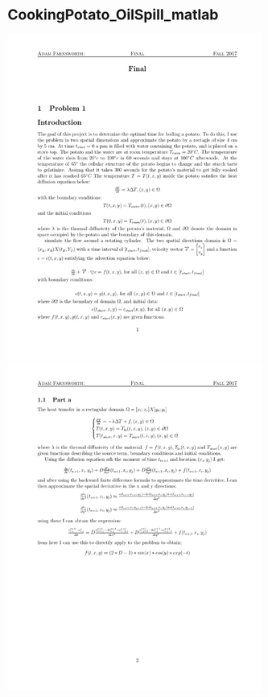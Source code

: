 # CookingPotato_OilSpill_matlab

![Image of Yaktocat](https://github.com/adamfarnsworth/CookingPotato_OilSpill_matlab/blob/master/FinalLatex/FinalLatex.jpg)
![Image of Yaktocat](https://github.com/adamfarnsworth/CookingPotato_OilSpill_matlab/blob/master/FinalLatex/finallatex/FinalLatex2.jpg)

